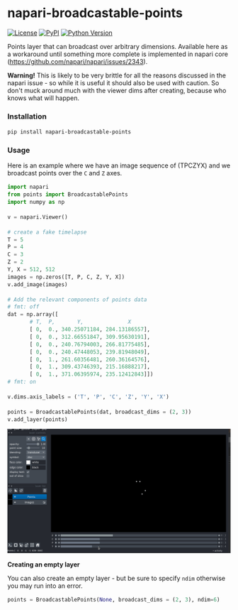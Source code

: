 # napari-broadcastable-points

[![License](https://img.shields.io/pypi/l/napari-broadcastable-points.svg?color=green)](https://github.com/ianhi/napari-broadcastable-points/raw/main/LICENSE)
[![PyPI](https://img.shields.io/pypi/v/napari-broadcastable-points.svg?color=green)](https://pypi.org/project/napari-broadcastable-points)
[![Python Version](https://img.shields.io/pypi/pyversions/napari-broadcastable-points.svg?color=green)](https://python.org)

Points layer that can broadcast over arbitrary dimensions. Available here as a workaround until something more complete is implemented in napari core (https://github.com/napari/napari/issues/2343).

**Warning!** This is likely to be very brittle for all the reasons discussed in the napari issue - so while it is useful it should also be used with caution. So don't muck around much with the viewer dims after creating, because who knows what will happen.

### Installation
```bash
pip install napari-broadcastable-points
```


### Usage
Here is an example where we have an  image sequence of (TPCZYX) and we broadcast points over the `C` and `Z` axes.

```python
import napari
from points import BroadcastablePoints
import numpy as np

v = napari.Viewer()

# create a fake timelapse
T = 5
P = 4
C = 3
Z = 2
Y, X = 512, 512
images = np.zeros([T, P, C, Z, Y, X])
v.add_image(images)

# Add the relevant components of points data
# fmt: off
dat = np.array([
       # T,  P,       Y,              X
       [ 0,  0., 340.25071184, 284.13186557],
       [ 0,  0., 312.66551847, 309.95630191],
       [ 0,  0., 240.76794003, 266.81775485],
       [ 0,  0., 240.47448053, 239.81948049],
       [ 0,  1., 261.60356481, 260.36164576],
       [ 0,  1., 309.43746393, 215.16888217],
       [ 0,  1., 371.06395974, 235.12412843]])
# fmt: on

v.dims.axis_labels = ('T', 'P', 'C', 'Z', 'Y', 'X')

points = BroadcastablePoints(dat, broadcast_dims = (2, 3))
v.add_layer(points)
```

![example usage](images/points-broadcasting.gif)


**Creating an empty layer**

You can also create an empty layer - but be sure to specify `ndim` otherwise you may run into an error.

```python
points = BroadcastablePoints(None, broadcast_dims = (2, 3), ndim=6)
```



<!-- [![CI](https://github.com/ianhi/napari-broadcastable-points/actions/workflows/ci/badge.svg)](https://github.com/ianhi/napari-broadcastable-points/actions) -->
<!-- [![codecov](https://codecov.io/gh/ianhi/napari-broadcastable-points/branch/master/graph/badge.svg)](https://codecov.io/gh/ianhi/napari-broadcastable-points) -->
